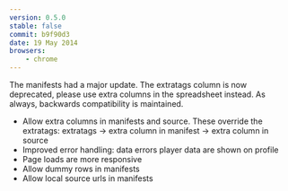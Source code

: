 ```yaml
---
version: 0.5.0
stable: false
commit: b9f90d3
date: 19 May 2014
browsers:
    - chrome
---
```


The manifests had a major update. The extratags column is now deprecated,
please use extra columns in the spreadsheet instead. As always, backwards
compatibility is maintained.

- Allow extra columns in manifests and source. These override the extratags:
    extratags -> extra column in manifest -> extra column in source
- Improved error handling: data errors player data are shown on profile
- Page loads are more responsive
- Allow dummy rows in manifests
- Allow local source urls in manifests
